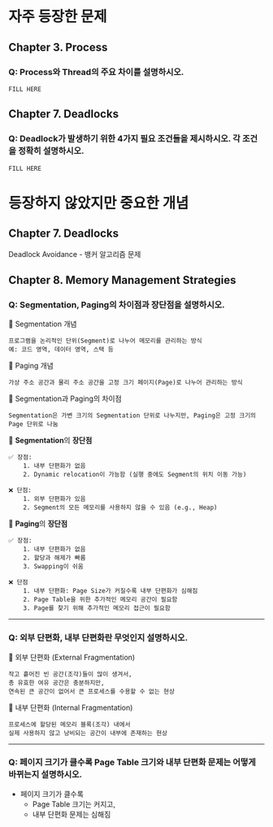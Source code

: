 # 자주 등장한 문제
## Chapter 3. Process
### Q: Process와 Thread의 주요 차이를 설명하시오. 
~~~
FILL HERE
~~~

## Chapter 7. Deadlocks
### Q: Deadlock가 발생하기 위한 4가지 필요 조건들을 제시하시오. 각 조건을 정확히 설명하시오.
~~~
FILL HERE
~~~

# 등장하지 않았지만 중요한 개념

## Chapter 7. Deadlocks
Deadlock Avoidance - 뱅커 알고리즘 문제  

## Chapter 8. Memory Management Strategies
### Q: Segmentation, Paging의 차이점과 장단점을 설명하시오.
📌 Segmentation 개념  
~~~
프로그램을 논리적인 단위(Segment)로 나누어 메모리를 관리하는 방식
예: 코드 영역, 데이터 영역, 스택 등
~~~

📌 Paging 개념  
~~~
가상 주소 공간과 물리 주소 공간을 고정 크기 페이지(Page)로 나누어 관리하는 방식
~~~

🎯 Segmentation과 Paging의 차이점  
~~~
Segmentation은 가변 크기의 Segmentation 단위로 나누지만, Paging은 고정 크기의 Page 단위로 나눔
~~~

🎯 **Segmentation**의 **장단점**  
~~~
✅ 장점:
    1. 내부 단편화가 없음
    2. Dynamic relocation이 가능함 (실행 중에도 Segment의 위치 이동 가능)

❌ 단점:
    1. 외부 단편화가 있음
    2. Segment의 모든 메모리를 사용하지 않을 수 있음 (e.g., Heap)
~~~

🎯 **Paging**의 **장단점**  
~~~
✅ 장점:
    1. 내부 단편화가 없음
    2. 할당과 해제가 빠름
	3. Swapping이 쉬움

❌ 단점 
    1. 내부 단편화: Page Size가 커질수록 내부 단편화가 심해짐
    2. Page Table을 위한 추가적인 메모리 공간이 필요함
    3. Page를 찾기 위해 추가적인 메모리 접근이 필요함
~~~

-----

### Q: 외부 단편화, 내부 단편화란 무엇인지 설명하시오.

🎯 외부 단편화 (External Fragmentation)  
~~~
작고 흩어진 빈 공간(조각)들이 많이 생겨서,
총 유효한 여유 공간은 충분하지만,
연속된 큰 공간이 없어서 큰 프로세스를 수용할 수 없는 현상
~~~

🎯 내부 단편화 (Internal Fragmentation)  
~~~
프로세스에 할당된 메모리 블록(조각) 내에서
실제 사용하지 않고 낭비되는 공간이 내부에 존재하는 현상
~~~

-----

### Q: 페이지 크기가 클수록 Page Table 크기와 내부 단편화 문제는 어떻게 바뀌는지 설명하시오.

* 페이지 크기가 클수록
    * Page Table 크기는 커지고,
    * 내부 단편화 문제는 심해짐